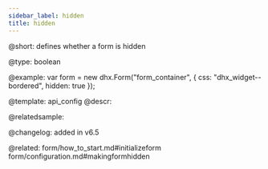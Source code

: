 ```yaml
---
sidebar_label: hidden
title: hidden
---          
```


@short: defines whether a form is hidden

@type: boolean

@example: 
var form = new dhx.Form("form_container", {
	css: "dhx_widget--bordered",
	hidden: true
});


@template:	api_config
@descr: 


@relatedsample:


@changelog: added in v6.5

@related: form/how_to_start.md#initializeform
form/configuration.md#makingformhidden